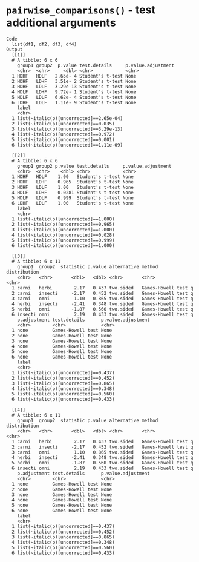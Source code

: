# `pairwise_comparisons()` - test additional arguments

    Code
      list(df1, df2, df3, df4)
    Output
      [[1]]
      # A tibble: 6 x 6
        group1 group2  p.value test.details     p.value.adjustment
        <chr>  <chr>     <dbl> <chr>            <chr>             
      1 HDHF   HDLF   2.65e- 4 Student's t-test None              
      2 HDHF   LDHF   3.51e- 2 Student's t-test None              
      3 HDHF   LDLF   3.29e-13 Student's t-test None              
      4 HDLF   LDHF   9.72e- 1 Student's t-test None              
      5 HDLF   LDLF   6.62e- 4 Student's t-test None              
      6 LDHF   LDLF   1.11e- 9 Student's t-test None              
        label                                  
        <chr>                                  
      1 list(~italic(p)[uncorrected]==2.65e-04)
      2 list(~italic(p)[uncorrected]==0.035)   
      3 list(~italic(p)[uncorrected]==3.29e-13)
      4 list(~italic(p)[uncorrected]==0.972)   
      5 list(~italic(p)[uncorrected]==0.001)   
      6 list(~italic(p)[uncorrected]==1.11e-09)
      
      [[2]]
      # A tibble: 6 x 6
        group1 group2 p.value test.details     p.value.adjustment
        <chr>  <chr>    <dbl> <chr>            <chr>             
      1 HDHF   HDLF    1.00   Student's t-test None              
      2 HDHF   LDHF    0.965  Student's t-test None              
      3 HDHF   LDLF    1.00   Student's t-test None              
      4 HDLF   LDHF    0.0281 Student's t-test None              
      5 HDLF   LDLF    0.999  Student's t-test None              
      6 LDHF   LDLF    1.00   Student's t-test None              
        label                               
        <chr>                               
      1 list(~italic(p)[uncorrected]==1.000)
      2 list(~italic(p)[uncorrected]==0.965)
      3 list(~italic(p)[uncorrected]==1.000)
      4 list(~italic(p)[uncorrected]==0.028)
      5 list(~italic(p)[uncorrected]==0.999)
      6 list(~italic(p)[uncorrected]==1.000)
      
      [[3]]
      # A tibble: 6 x 11
        group1  group2  statistic p.value alternative method            distribution
        <chr>   <chr>       <dbl>   <dbl> <chr>       <chr>             <chr>       
      1 carni   herbi        2.17   0.437 two.sided   Games-Howell test q           
      2 carni   insecti     -2.17   0.452 two.sided   Games-Howell test q           
      3 carni   omni         1.10   0.865 two.sided   Games-Howell test q           
      4 herbi   insecti     -2.41   0.348 two.sided   Games-Howell test q           
      5 herbi   omni        -1.87   0.560 two.sided   Games-Howell test q           
      6 insecti omni         2.19   0.433 two.sided   Games-Howell test q           
        p.adjustment test.details      p.value.adjustment
        <chr>        <chr>             <chr>             
      1 none         Games-Howell test None              
      2 none         Games-Howell test None              
      3 none         Games-Howell test None              
      4 none         Games-Howell test None              
      5 none         Games-Howell test None              
      6 none         Games-Howell test None              
        label                               
        <chr>                               
      1 list(~italic(p)[uncorrected]==0.437)
      2 list(~italic(p)[uncorrected]==0.452)
      3 list(~italic(p)[uncorrected]==0.865)
      4 list(~italic(p)[uncorrected]==0.348)
      5 list(~italic(p)[uncorrected]==0.560)
      6 list(~italic(p)[uncorrected]==0.433)
      
      [[4]]
      # A tibble: 6 x 11
        group1  group2  statistic p.value alternative method            distribution
        <chr>   <chr>       <dbl>   <dbl> <chr>       <chr>             <chr>       
      1 carni   herbi        2.17   0.437 two.sided   Games-Howell test q           
      2 carni   insecti     -2.17   0.452 two.sided   Games-Howell test q           
      3 carni   omni         1.10   0.865 two.sided   Games-Howell test q           
      4 herbi   insecti     -2.41   0.348 two.sided   Games-Howell test q           
      5 herbi   omni        -1.87   0.560 two.sided   Games-Howell test q           
      6 insecti omni         2.19   0.433 two.sided   Games-Howell test q           
        p.adjustment test.details      p.value.adjustment
        <chr>        <chr>             <chr>             
      1 none         Games-Howell test None              
      2 none         Games-Howell test None              
      3 none         Games-Howell test None              
      4 none         Games-Howell test None              
      5 none         Games-Howell test None              
      6 none         Games-Howell test None              
        label                               
        <chr>                               
      1 list(~italic(p)[uncorrected]==0.437)
      2 list(~italic(p)[uncorrected]==0.452)
      3 list(~italic(p)[uncorrected]==0.865)
      4 list(~italic(p)[uncorrected]==0.348)
      5 list(~italic(p)[uncorrected]==0.560)
      6 list(~italic(p)[uncorrected]==0.433)
      

